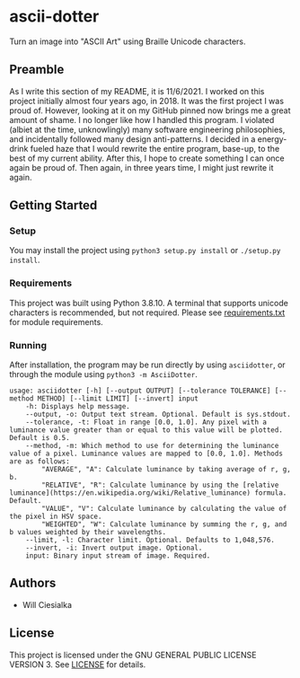 # ascii-dotter

Turn an image into "ASCII Art" using Braille Unicode characters.

## Preamble

As I write this section of my README, it is 11/6/2021. I worked on this project initially almost four years ago, in 2018. It was the first project I was proud of. However, looking at it on my GitHub pinned now brings me a great amount of shame. I no longer like how I handled this program. I violated (albiet at the time, unknowlingly) many software engineering philosophies, and incidentally followed many design anti-patterns. I decided in a energy-drink fueled haze that I would rewrite the entire program, base-up, to the best of my current ability. After this, I hope to create something I can once again be proud of. Then again, in three years time, I might just rewrite it again.

## Getting Started

### Setup

You may install the project using `python3 setup.py install` or `./setup.py install`.

### Requirements

This project was built using Python 3.8.10. A terminal that supports unicode characters is recommended, but not required. Please see [requirements.txt](requirements.txt) for module requirements.

### Running

After installation, the program may be run directly by using `asciidotter`, or through the module using `python3 -m AsciiDotter`.

```
usage: asciidotter [-h] [--output OUTPUT] [--tolerance TOLERANCE] [--method METHOD] [--limit LIMIT] [--invert] input
    -h: Displays help message.
    --output, -o: Output text stream. Optional. Default is sys.stdout.
    --tolerance, -t: Float in range [0.0, 1.0]. Any pixel with a luminance value greater than or equal to this value will be plotted. Default is 0.5.
    --method, -m: Which method to use for determining the luminance value of a pixel. Luminance values are mapped to [0.0, 1.0]. Methods are as follows:
        "AVERAGE", "A": Calculate luminance by taking average of r, g, b.
        "RELATIVE", "R": Calculate luminance by using the [relative luminance](https://en.wikipedia.org/wiki/Relative_luminance) formula. Default.
        "VALUE", "V": Calculate luminance by calculating the value of the pixel in HSV space.
        "WEIGHTED", "W": Calculate luminance by summing the r, g, and b values weighted by their wavelengths.
    --limit, -l: Character limit. Optional. Defaults to 1,048,576.
    --invert, -i: Invert output image. Optional.
    input: Binary input stream of image. Required. 

```

 
 ## Authors
 
 - Will Ciesialka

 ## License

 This project is licensed under the GNU GENERAL PUBLIC LICENSE VERSION 3. See [LICENSE](LICENSE) for details.